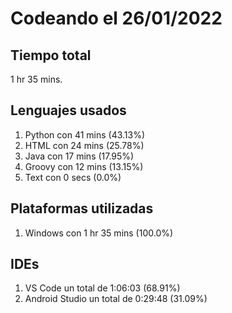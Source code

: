 # Codeando el 26/01/2022

## Tiempo total
1 hr 35 mins.

## Lenguajes usados
1. Python con 41 mins (43.13%)
1. HTML con 24 mins (25.78%)
1. Java con 17 mins (17.95%)
1. Groovy con 12 mins (13.15%)
1. Text con 0 secs (0.0%)

## Plataformas utilizadas
1. Windows con 1 hr 35 mins (100.0%)

## IDEs
1. VS Code un total de 1:06:03 (68.91%)
1. Android Studio un total de 0:29:48 (31.09%)
